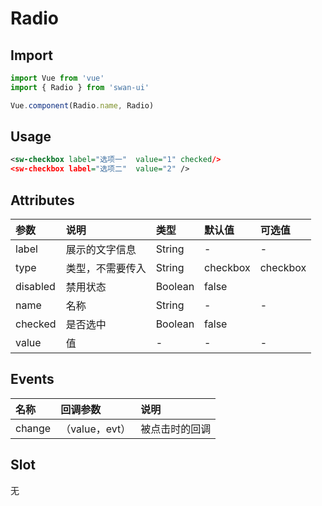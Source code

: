# Radio
## Import
```javascript
import Vue from 'vue'
import { Radio } from 'swan-ui'

Vue.component(Radio.name, Radio)
```

## Usage
```xml
<sw-checkbox label="选项一"  value="1" checked/>
<sw-checkbox label="选项二"  value="2" />
```

## Attributes

|参数|说明|类型|默认值|可选值
|:--|:--|:--|:--|:--|
|label|展示的文字信息|String|-|-
|type|类型，不需要传入|String|checkbox|checkbox
|disabled|禁用状态|Boolean|false|
|name|名称|String|-|-
|checked|是否选中|Boolean|false|
|value|值|-|-|-


## Events

|名称|回调参数|说明
|:--|:--|:--|
|change|（value，evt）|被点击时的回调


## Slot

无
